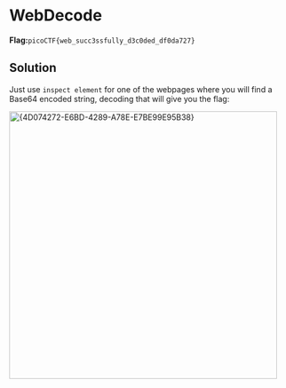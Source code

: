 # WebDecode
__Flag:__`picoCTF{web_succ3ssfully_d3c0ded_df0da727}`

## Solution
Just use `inspect element` for one of the webpages where you will find a Base64 encoded string,
decoding that will give you the flag:

<img width="482" alt="{4D074272-E6BD-4289-A78E-E7BE99E95B38}" src="https://github.com/user-attachments/assets/c473176d-91c4-40e0-a619-ec53e352a49a">
